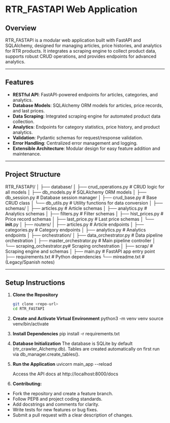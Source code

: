 # RTR_FASTAPI Web Application

## Overview

RTR_FASTAPI is a modular web application built with FastAPI and SQLAlchemy, designed for managing articles, price histories, and analytics for RTR products. It integrates a scraping engine to collect product data, supports robust CRUD operations, and provides endpoints for advanced analytics.

---

## Features

- **RESTful API**: FastAPI-powered endpoints for articles, categories, and analytics.
- **Database Models**: SQLAlchemy ORM models for articles, price records, and last prices.
- **Data Scraping**: Integrated scraping engine for automated product data collection.
- **Analytics**: Endpoints for category statistics, price history, and product analytics.
- **Validation**: Pydantic schemas for request/response validation.
- **Error Handling**: Centralized error management and logging.
- **Extensible Architecture**: Modular design for easy feature addition and maintenance.

---

## Project Structure

RTR_FASTAPI/
│
├── database/
│   ├── crud_operations.py      # CRUD logic for all models
│   ├── db_models.py            # SQLAlchemy ORM models
│   ├── db_session.py           # Database session manager
│   ├── crud_base.py            # Base CRUD class
│   └── db_utils.py             # Utility functions for data conversion
│
├── schemas/
│   ├── articles.py             # Article schemas
│   ├── analytics.py            # Analytics schemas
│   ├── filters.py              # Filter schemas
│   ├── hist_prices.py          # Price record schemas
│   ├── last_price.py           # Last price schemas
│   └── __init__.py
│
├── routers/
│   ├── articles.py             # Article endpoints
│   ├── categories.py           # Category endpoints
│   ├── analytics.py            # Analytics endpoints
│
├── orchestration/
│   ├── data_orchestrator.py    # Data pipeline orchestration
│   ├── master_orchestrator.py  # Main pipeline controller
│   └── scraping_orchestrator.py# Scraping orchestration
│
├── scrap/                      # Scraping engine and schemas
│
├── main.py                     # FastAPI app entry point
├── requirements.txt            # Python dependencies
└── mireadme.txt                # (Legacy/Spanish notes)


---

## Setup Instructions

1. **Clone the Repository**
   ```bash
   git clone <repo-url>
   cd RTR_FASTAPI

2. **Create and Activate Virtual Environment**
    python3 -m venv venv
    source venv/bin/activate

3. **Install Dependencies**
    pip install -r requirements.txt

4. **Database Initialization**
    The database is SQLite by default (rtr_crawler_Alchemy.db).
    Tables are created automatically on first run via db_manager.create_tables().

5. **Run the Application**
    uvicorn main_app --reload
    
    Access the API docs at http://localhost:8000/docs

6. **Contributing:**
 - Fork the repository and create a feature branch.
 - Follow PEP8 and project coding standards.
 - Add docstrings and comments for clarity.
 - Write tests for new features or bug fixes.
 - Submit a pull request with a clear description of changes.